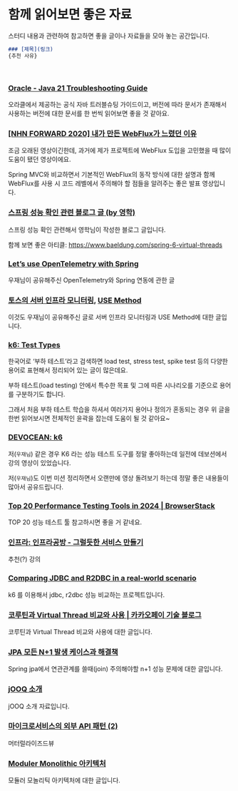 # 함께 읽어보면 좋은 자료
스터디 내용과 관련하여 참고하면 좋을 글이나 자료들을 모아 놓는 공간입니다.

```markdown
### [제목](링크)
{추천 사유}
```

<br>

### [Oracle - Java 21 Troubleshooting Guide](https://docs.oracle.com/en/java/javase/21/troubleshoot/index.html)
오라클에서 제공하는 공식 자바 트러블슈팅 가이드이고, 버전에 따라 문서가 존재해서 사용하는 버전에 대한 문서를 한 번씩 읽어보면 좋을 것 같아요.

### [[NHN FORWARD 2020] 내가 만든 WebFlux가 느렸던 이유](https://www.youtube.com/watch?v=I0zMm6wIbRI)
조금 오래된 영상이긴한데, 과거에 제가 프로젝트에 WebFlux 도입을 고민했을 때 많이 도움이 됐던 영상이에요.

Spring MVC와 비교하면서 기본적인 WebFlux의 동작 방식에 대한 설명과 함께 WebFlux를 사용 시 코드 레벨에서 주의해야 할 점들을 알려주는 좋은 발표 영상입니다.

### [스프링 성능 확인 관련 블로그 글 (by 영학)](https://inspire12.tistory.com/327) 
스프링 성능 확인 관련해서 영학님이 작성한 블로그 글입니다. 

함께 보면 좋은 아티클: https://www.baeldung.com/spring-6-virtual-threads

### [Let’s use OpenTelemetry with Spring](https://spring.io/blog/2024/10/28/lets-use-opentelemetry-with-spring)
우재님이 공유해주신 OpenTelemetry와 Spring 연동에 관한 글

### [토스의 서버 인프라 모니터링](https://youtu.be/rxurfKT2lD8?feature=shared), [USE Method](http://www.brendangregg.com/usemethod.html)
이것도 우재님이 공유해주신 글로 서버 인프라 모니터링과 USE Method에 대한 글입니다.

### [k6: Test Types](https://grafana.com/docs/k6/latest/testing-guides/test-types/)
한국어로 ‘부하 테스트’라고 검색하면 load test, stress test, spike test 등의 다양한 용어로 표현해서 정리되어 있는 글이 많은데요.

부하 테스트(load testing) 안에서 특수한 목표 및 그에 따른 시나리오를 기준으로 용어를 구분하기도 합니다.

그래서 처음 부하 테스트 학습을 하셔서 여러가지 용어나 정의가 혼동되는 경우 위 글을 한번 읽어보시면 전체적인 윤곽을 잡는데 도움이 될 것 같아요~

### [DEVOCEAN: k6](https://www.youtube.com/live/MqdQc4vd_ws?feature=shared)
저(`우재님`) 같은 경우 K6 라는 성능 테스트 도구를 정말 좋아하는데 일전에 데보션에서 강의 영상이 있었습니다.

저(`우재님`)도 이번 미션 정리하면서 오랜만에 영상 돌려보기 하는데 정말 좋은 내용들이 많아서 공유드립니다.

### [Top 20 Performance Testing Tools in 2024 | BrowserStack](https://www.browserstack.com/guide/performance-testing-tools)
TOP 20 성능 테스트 툴 참고하시면 좋을 거 같네요.

### [인프라: 인프라공방 - 그럴듯한 서비스 만들기](https://www.inflearn.com/course/%EC%9D%B8%ED%94%84%EB%9D%BC-%EA%B3%B5%EB%B0%A9-%EC%84%9C%EB%B9%84%EC%8A%A4-%EB%A7%8C%EB%93%A4%EA%B8%B0?srsltid=AfmBOopQm6Ezb9Lczgh7zeC45W6pf4tgW0QAHFwiPJkz7DaDpM0ekMi3)
추천(?) 강의

### [Comparing JDBC and R2DBC in a real-world scenario](https://github.com/GaetanoPiazzolla/spring-boot-jdbc-vs-r2dbc)
k6 를 이용해서 jdbc, r2dbc 성능 비교하는 프로젝트입니다.

### [코루틴과 Virtual Thread 비교와 사용 | 카카오페이 기술 블로그](https://tech.kakaopay.com/post/coroutine_virtual_thread_wayne/)
코루틴과 Virtual Thread 비교와 사용에 대한 글입니다.


### [JPA 모든 N+1 발생 케이스과 해결책](https://velog.io/@jinyoungchoi95/JPA-%EB%AA%A8%EB%93%A0-N1-%EB%B0%9C%EC%83%9D-%EC%BC%80%EC%9D%B4%EC%8A%A4%EA%B3%BC-%ED%95%B4%EA%B2%B0%EC%B1%85)
Spring jpa에서 연관관계를 쓸때(join) 주의해야할 n+1 성능 문제에 대한 글입니다.

### [jOOQ 소개](https://github.com/lazyconf-dev/2024-lazydevconf/blob/main/presentation/lazydev_%EB%9E%9C%EB%94%A9_%EC%84%B8%EC%85%982_jOOQ,%20SQL%EC%9D%84%20%EC%9E%91%EC%84%B1%ED%95%98%EB%8A%94%20%EB%98%90%EB%8B%A4%EB%A5%B8%20%EB%B0%A9%EB%B2%95.pdf)
jOOQ 소개 자료입니다.

### [마이크로서비스의 외부 API 패턴 (2)](https://medium.com/@greg.shiny82/%EB%A7%88%EC%9D%B4%ED%81%AC%EB%A1%9C%EC%84%9C%EB%B9%84%EC%8A%A4%EC%9D%98-%EC%99%B8%EB%B6%80-api-%ED%8C%A8%ED%84%B4-2-be7888f2857e)
머터럴라이즈드뷰

### [Moduler Monolithic 아키텍처](https://giljae.com/2022/10/13/Moduler-Monolithic-%EC%95%84%ED%82%A4%ED%85%8D%EC%B2%98.html#google_vignette)
모듈러 모놀리틱 아키텍처에 대한 글입니다.

